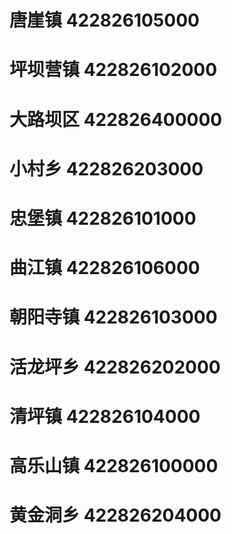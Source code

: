 # 唐崖镇 422826105000
# 坪坝营镇 422826102000
# 大路坝区 422826400000
# 小村乡 422826203000
# 忠堡镇 422826101000
# 曲江镇 422826106000
# 朝阳寺镇 422826103000
# 活龙坪乡 422826202000
# 清坪镇 422826104000
# 高乐山镇 422826100000
# 黄金洞乡 422826204000
